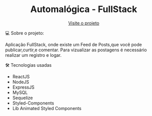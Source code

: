 <h1 align="center">
  <br> Automalógica - FullStack </h1>

<p align="center">
  <a href="/">Visite o projeto</a>
</p>

 💻 Sobre o projeto:

Aplicação FullStack, onde existe um Feed de Posts,que você pode publicar,curtir,e comentar. Para vizualizar as postagens é necessário realizar um registro e logar.

🛠 Tecnologias usadas

- ReactJS
- NodeJS
- ExpressJS
- MySQL
- Sequelize
- Styled-Components
- Lib Animated Styled Components
